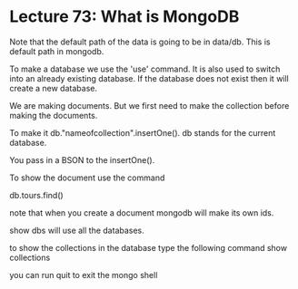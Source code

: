 # Lecture 73: What is MongoDB

Note that the default path of the data is going to be in data/db. This is default path in mongodb.

To make a database we use the 'use' command. It is also used to switch into an already existing database.
If the database does not exist then it will create a new database.

We are making documents. But we first need to make the collection before making the documents.

To make it db."nameofcollection".insertOne(). db stands for the current database.

You pass in a BSON to the insertOne().

To show the document use the command

db.tours.find()

note that when you create a document mongodb will make its own ids.

show dbs will use all the databases.

to show the collections in the database type the following command show collections

you can run quit to exit the mongo shell
